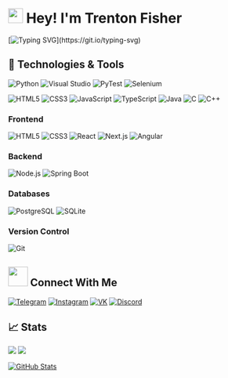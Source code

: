 <h1>
  <img src="https://emojis.slackmojis.com/emojis/images/1531849430/4246/blob-sunglasses.gif?1531849430" width="30"/>
  Hey! I'm Trenton Fisher
</h1>

[![Typing SVG](https://readme-typing-svg.demolab.com?font=Fira+Code&pause=1000&color=ff69b4&multiline=true&width=435&height=60&lines=Full+Stack+Software+Engineer.)](https://git.io/typing-svg)


## 🔧 Technologies & Tools
<!-- OS -->
<!-- ![Linux](https://img.shields.io/badge/OS-Linux%20Manjaro-informational?style=flat&logo=linux&logoColor=white&color=ff69b4) -->
<!-- ![Windows](https://img.shields.io/badge/OS-Windows-informational?style=flat&logo=windows&logoColor=white&color=ff69b4) -->


![Python](https://img.shields.io/badge/Code-Python-informational?style=flat&logo=python&logoColor=white&color=ff69b4)
![Visual Studio](https://img.shields.io/badge/IDE-Visual%20Studio-informational?style=flat&logo=visual-studio&logoColor=white&color=ff69b4)
![PyTest](https://img.shields.io/badge/Tools-pytest-informational?style=flat&logo=pytest&logoColor=white&color=ff69b4)
![Selenium](https://img.shields.io/badge/Tools-selenium-informational?style=flat&logo=selenium&logoColor=white&color=ff69b4)
<!-- ![django](https://img.shields.io/badge/Tools-django-informational?style=flat&logo=django&logoColor=white&color=ff69b4x) -->

<!-- Languages -->
![HTML5](https://img.shields.io/badge/Code-html5-informational?style=flat&logo=html5&logoColor=white&color=ff69b4) 
![CSS3](https://img.shields.io/badge/Code-css3-informational?style=flat&logo=css3&logoColor=white&color=ff69b4) 
![JavaScript](https://img.shields.io/badge/Code-javascript-informational?style=flat&logo=javascript&logoColor=white&color=ff69b4) 
![TypeScript](https://img.shields.io/badge/Code-typescript-informational?style=flat&logo=typescript&logoColor=white&color=ff69b4) 
![Java](https://img.shields.io/badge/Code-java-informational?style=flat&logo=java&logoColor=white&color=ff69b4) 
![C](https://img.shields.io/badge/Code-c-informational?style=flat&logo=c&logoColor=white&color=ff69b4) 
![C++](https://img.shields.io/badge/Code-c%2B%2B-informational?style=flat&logo=c%2B%2B&logoColor=white&color=ff69b4)

<!-- Frontend Technologies -->
### Frontend
![HTML5](https://img.shields.io/badge/Code-html5-informational?style=flat&logo=html5&logoColor=white&color=ff69b4) 
![CSS3](https://img.shields.io/badge/Code-css3-informational?style=flat&logo=css3&logoColor=white&color=ff69b4) 
![React](https://img.shields.io/badge/Tools-React-informational?style=flat&logo=react&logoColor=white&color=ff69b4) 
![Next.js](https://img.shields.io/badge/Tools-Next.js-informational?style=flat&logo=next.js&logoColor=white&color=ff69b4) 
![Angular](https://img.shields.io/badge/Tools-Angular-informational?style=flat&logo=angular&logoColor=white&color=ff69b4) 

<!-- Backend Technologies -->
### Backend
![Node.js](https://img.shields.io/badge/Tools-Node.js-informational?style=flat&logo=node.js&logoColor=white&color=ff69b4) 
![Spring Boot](https://img.shields.io/badge/Tools-Spring%20Boot-informational?style=flat&logo=spring&logoColor=white&color=ff69b4) 

<!-- Databases -->
### Databases
![PostgreSQL](https://img.shields.io/badge/Tools-PostgreSQL-informational?style=flat&logo=postgresql&logoColor=white&color=ff69b4) 
![SQLite](https://img.shields.io/badge/Tools-SQLite-informational?style=flat&logo=sqlite&logoColor=white&color=ff69b4) 

<!-- Version Control -->
### Version Control
![Git](https://img.shields.io/badge/Tools-Git-informational?style=flat&logo=github&logoColor=white&color=ff69b4)


## <img height="40" src="https://raw.githubusercontent.com/innng/innng/master/assets/kyubey.gif"/> Connect With Me
<!-- Contacts -->
[![Telegram](https://img.shields.io/badge/Telegram-2CA5E0?style=flat&logo=telegram&logoColor=white&color=229ED9)](https://t.me/Mitroll)
[![Instagram](https://img.shields.io/badge/Instagram-%23E4405F.svg?style=flat&logo=Instagram&logoColor=white&color=C13584)](https://www.instagram.com/t1roller)
[![VK](https://img.shields.io/badge/VK-%232E87FB.svg?style=flat&logo=vk&logoColor=white&color=229ED9)](https://vk.com/trhun)
[![Discord](https://img.shields.io/badge/Discord-%235865F2.svg?style=flat&logo=discord&logoColor=white&color=7289DA)](https://discordapp.com/users/648933636820959255)
<!-- [![Skype](https://img.shields.io/badge/Skype-%2300AFF0.svg?style=flat&logo=Skype&logoColor=white&color=009EDC)](https://join.skype.com/invite/JedhTjytbGNp) -->
<!-- ![](https://img.shields.io/badge/Slack-4A154B?style=flat&logo=slack&logoColor=white&color=4A154B) -->

## &#x1f4c8; Stats
[![](https://www.codewars.com/users/M1troll/badges/micro)](https://www.codewars.com/users/M1troll)
![](https://visitor-badge.glitch.me/badge?page_id=M1troll.M1troll&left_text=Visitors&right_color=%23ff69b4)

<a href="https://github.com/M1troll/M1troll">
  <img align="center" src="https://github-readme-stats.vercel.app/api?username=M1troll&show_icons=true&line_height=27&theme=radical" alt="GitHub Stats"/>
</a>
